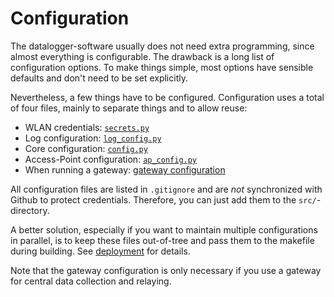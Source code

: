 Configuration
=============

The datalogger-software usually does not need extra programming, since
almost everything is configurable. The drawback is a long list of
configuration options. To make things simple, most options have
sensible defaults and don't need to be set explicitly.

Nevertheless, a few things have to be configured. Configuration uses a total
of four files, mainly to separate things and to allow reuse:

  - WLAN credentials: [`secrets.py`](./secrets.md)
  - Log configuration: [`log_config.py`](./log_config.md)
  - Core configuration: [`config.py`](./core_config.md)
  - Access-Point configuration: [`ap_config.py`](./ap_config.md)
  - When running a gateway: [gateway configuration](./gateway_config.md)

All configuration files are listed in `.gitignore` and are *not*
synchronized with Github to protect credentials. Therefore, you can
just add them to the `src/`-directory.

A better solution, especially if you want to maintain multiple
configurations in parallel, is to keep these files out-of-tree and
pass them to the makefile during building. See
[deployment](deployment.md) for details.

Note that the gateway configuration is only necessary if you use
a gateway for central data collection and relaying.
